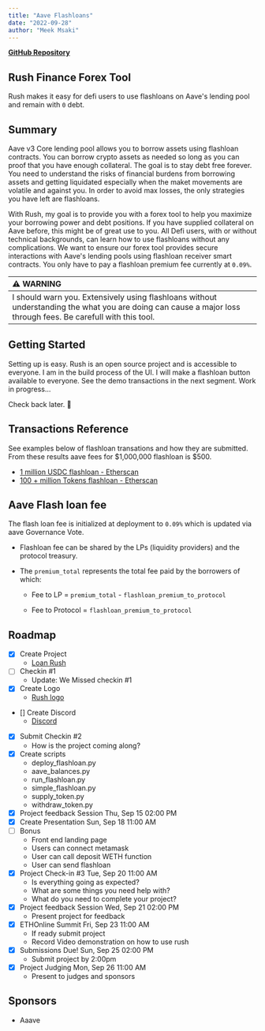 ```yaml
---
title: "Aave Flashloans"
date: "2022-09-28"
author: "Meek Msaki"
---
```


[**GitHub Repository**](https://github.com/mmsaki/rush)

## Rush Finance Forex Tool

Rush makes it easy for defi users to use flashloans on Aave's lending pool and remain with `0` debt.

## Summary

Aave v3 Core lending pool allows you to borrow assets using flashloan contracts. You can borrow crypto assets as needed so long as you can proof that you have enough collateral. The goal is to stay debt free forever. You need to understand the risks of financial burdens from borrowing assets and getting liquidated especially when the maket movements are volatile and against you. In order to avoid max losses, the only strategies you have left are flashloans.

With Rush, my goal is to provide you with a forex tool to help you maximize your borrowing power and debt positions. If you have supplied collateral on Aave before, this might be of great use to you. All Defi users, with or without technical backgrounds, can learn how to use flashloans without any complications. We want to ensure our forex tool provides secure interactions with Aave's lending pools using flashloan receiver smart contracts. You only have to pay a flashloan premium fee currently at `0.09%`.

| :warning: WARNING                                                                                                                                             |
| :------------------------------------------------------------------------------------------------------------------------------------------------------------ |
| I should warn you. Extensively using flashloans without understanding the what you are doing can cause a major loss through fees. Be carefull with this tool. |

## Getting Started

Setting up is easy. Rush is an open source project and is accessible to everyone. I am in the build process of the UI. I will make a flashloan button available to everyone. See the demo transactions in the next segment. Work in progress...

Check back later. 👷

## Transactions Reference

See examples below of flashloan transations and how they are submitted. From these results aave fees for $1,000,000 flashloan is $500.

- [1 million USDC flashloan - Etherscan](https://goerli-optimism.etherscan.io/tx/0xe7b6883bc925eef37d318efa3353a24a74ef7b04fd9e2ba2a8bdfa1116d8f1a2)
- [100 + million Tokens flashloan - Etherscan](https://goerli-optimism.etherscan.io/tx/0xb096db8fbf39c390f343603d9dc51bd7ed41f51a47124cb6b1bdb3007f7f7a76)

## Aave Flash loan fee

The flash loan fee is initialized at deployment to `0.09%` which is updated via aave Governance Vote.

- Flashloan fee can be shared by the LPs (liquidity providers) and the protocol treasury.

- The `premium_total` represents the total fee paid by the borrowers of which:

  - Fee to LP = `premium_total` - `flashloan_premium_to_protocol`

  - Fee to Protocol = `flashloan_premium_to_protocol`

<!-- - Setting Up
    - Ensure we have enough funds when flashloaning
    - Calculate the profitability of liquidating loans vs gas costs
    - Fail safe security
- Aave contracts and registry on Optimism
    - [V3 Testnet Aave Address on Optimism Görli](https://docs.aave.com/developers/deployed-contracts/v3-testnet-addresses) -->

## Roadmap

- [x] Create Project
  - [Loan Rush](https://ethglobal.com/showcase/rush-8s2mf)
- [ ] Checkin #1
  - Update: We Missed checkin #1
- [x] Create Logo
  - [Rush logo]()
- [] Create Discord
  - [Discord]()
- [x] Submit Checkin #2
  - How is the project coming along?
- [x] Create scripts
  - deploy_flashloan.py
  - aave_balances.py
  - run_flashloan.py
  - simple_flashloan.py
  - supply_token.py
  - withdraw_token.py
- [x] Project feedback Session Thu, Sep 15 02:00 PM
- [x] Create Presentation Sun, Sep 18 11:00 AM
- [ ] Bonus
  - Front end landing page
  - Users can connect metamask
  - User can call deposit WETH function
  - User can send flashloan
- [x] Project Check-in #3 Tue, Sep 20 11:00 AM
  - Is everything going as expected?
  - What are some things you need help with?
  - What do you need to complete your project?
- [x] Project feedback Session Wed, Sep 21 02:00 PM
  - Present project for feedback
- [x] ETHOnline Summit Fri, Sep 23 11:00 AM
  - If ready submit project
  - Record Video demonstration on how to use rush
- [x] Submissions Due! Sun, Sep 25 02:00 PM
  - Submit project by 2:00pm
- [x] Project Judging Mon, Sep 26 11:00 AM
  - Present to judges and sponsors

## Sponsors

- Aaave
